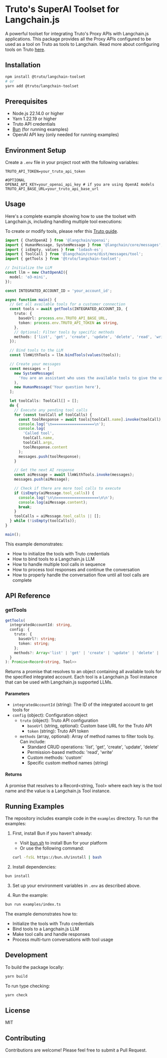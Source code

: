 # Truto's SuperAI Toolset for Langchain.js

A powerful toolset for integrating Truto's Proxy APIs with Langchain.js applications. This package provides all the Proxy APIs configured to be used as a tool on Truto as tools to Langchain. Read more about configuring tools on Truto [here](https://truto.one/docs/guides/tools/overview).

## Installation

```bash
npm install @truto/langchain-toolset
# or
yarn add @truto/langchain-toolset
```

## Prerequisites

- Node.js 22.14.0 or higher
- Yarn 1.22.19 or higher
- Truto API credentials
- [Bun](https://bun.sh) (for running examples)
- OpenAI API key (only needed for running examples)

## Environment Setup

Create a `.env` file in your project root with the following variables:

```env
TRUTO_API_TOKEN=your_truto_api_token

#OPTIONAL
OPENAI_API_KEY=your_openai_api_key # if you are using OpenAI models
TRUTO_API_BASE_URL=your_truto_api_base_url
```

## Usage

Here's a complete example showing how to use the toolset with Langchain.js, including handling multiple tool executions:

To create or modify tools, please refer this [Truto guide](https://truto.one/docs/guides/tools/overview).

```typescript
import { ChatOpenAI } from '@langchain/openai';
import { HumanMessage, SystemMessage } from '@langchain/core/messages';
import { isEmpty, values } from 'lodash-es';
import { ToolCall } from '@langchain/core/dist/messages/tool';
import { getTools } from '@truto/langchain-toolset';

// Initialize the LLM
const llm = new ChatOpenAI({
  model: 'o3-mini',
});

const INTEGRATED_ACCOUNT_ID = 'your_account_id';

async function main() {
  // Get all available tools for a customer connection
  const tools = await getTools(INTEGRATED_ACCOUNT_ID, {
    truto: {
      baseUrl: process.env.TRUTO_API_BASE_URL,
      token: process.env.TRUTO_API_TOKEN as string,
    },
    // Optional: Filter tools by specific methods
    methods: ['list', 'get', 'create', 'update', 'delete', 'read', 'write', 'custom', 'your_custom_method_name']
  });

  // Bind tools to the LLM
  const llmWithTools = llm.bindTools(values(tools));

  // Create your messages
  const messages = [
    new SystemMessage(
      'You are an assistant who uses the available tools to give the user an answer. Make sure you respect the arguments required for a tool call, use them to filter down the results wherever necessary. All the tools return a JSON string response, so parse the output correctly and use them in the arguments.'
    ),
    new HumanMessage('Your question here'),
  ];

  let toolCalls: ToolCall[] = [];
  do {
    // Execute any pending tool calls
    for (const toolCall of toolCalls) {
      const toolResponse = await tools[toolCall.name].invoke(toolCall);
      console.log('\n===================\n');
      console.log(
        'Called tool',
        toolCall.name,
        toolCall.args,
        toolResponse.content
      );
      messages.push(toolResponse);
    }

    // Get the next AI response
    const aiMessage = await llmWithTools.invoke(messages);
    messages.push(aiMessage);

    // Check if there are more tool calls to execute
    if (isEmpty(aiMessage.tool_calls)) {
      console.log('\n\n===================\n\n');
      console.log(aiMessage.content);
      break;
    }
    toolCalls = aiMessage.tool_calls || [];
  } while (!isEmpty(toolCalls));
}

main();
```

This example demonstrates:
- How to initialize the tools with Truto credentials
- How to bind tools to a Langchain.js LLM
- How to handle multiple tool calls in sequence
- How to process tool responses and continue the conversation
- How to properly handle the conversation flow until all tool calls are complete

## API Reference

### getTools

```typescript
getTools(
  integratedAccountId: string,
  config: {
    truto: {
      baseUrl?: string;
      token: string;
    };
    methods?: Array<'list' | 'get' | 'create' | 'update' | 'delete' | 'read' | 'write' | 'custom' | string>;
  }
): Promise<Record<string, Tool>>
```

Returns a promise that resolves to an object containing all available tools for the specified integrated account. Each tool is a Langchain.js Tool instance that can be used with Langchain.js supported LLMs.

#### Parameters

- `integratedAccountId` (string): The ID of the integrated account to get tools for
- `config` (object): Configuration object
  - `truto` (object): Truto API configuration
    - `baseUrl` (string, optional): Custom base URL for the Truto API
    - `token` (string): Truto API token
  - `methods` (array, optional): Array of method names to filter tools by. Can include:
    - Standard CRUD operations: 'list', 'get', 'create', 'update', 'delete'
    - Permission-based methods: 'read', 'write'
    - Custom methods: 'custom'
    - Specific custom method names (string)

#### Returns

A promise that resolves to a Record<string, Tool> where each key is the tool name and the value is a Langchain.js Tool instance.

## Running Examples

The repository includes example code in the `examples` directory. To run the examples:

1. First, install Bun if you haven't already:
   - Visit [bun.sh](https://bun.sh) to install Bun for your platform
   - Or use the following command:
   ```bash
   curl -fsSL https://bun.sh/install | bash
   ```

2. Install dependencies:
```bash
bun install
```

3. Set up your environment variables in `.env` as described above.

4. Run the example:
```bash
bun run examples/index.ts
```

The example demonstrates how to:
- Initialize the tools with Truto credentials
- Bind tools to a Langchain.js LLM
- Make tool calls and handle responses
- Process multi-turn conversations with tool usage

## Development

To build the package locally:

```bash
yarn build
```

To run type checking:

```bash
yarn check
```

## License

MIT

## Contributing

Contributions are welcome! Please feel free to submit a Pull Request.